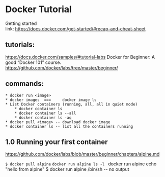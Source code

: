 # Docker Tutorial 
Getting started <br/>
link: https://docs.docker.com/get-started/#recap-and-cheat-sheet

## tutorials: 
https://docs.docker.com/samples/#tutorial-labs 
Docker for Beginner: A good “Docker 101” course.
https://github.com/docker/labs/tree/master/beginner/


## commands: 

    * docker run <image>
    * docker images  ===     docker image ls  
    * List Docker containers (running, all, all in quiet mode)
        * docker container ls
        * docker container ls --all
        * docker container ls -aq
    * docker pull <image> -- download docker image 
    * docker container ls -- list all the containers running 

## 1.0 Running your first container
https://github.com/docker/labs/blob/master/beginner/chapters/alpine.md

``` $ docker pull alpine ```
```docker run alpine ls -l ```
docker run alpine echo "hello from alpine"
$ docker run alpine /bin/sh -- no output
 
